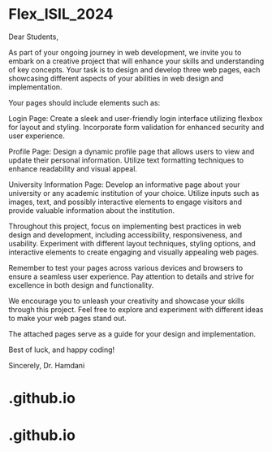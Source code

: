 # Flex_ISIL_2024

Dear Students,

As part of your ongoing journey in web development, we invite you to embark on a creative project that will enhance your skills and understanding of key concepts. Your task is to design and develop three web pages, each showcasing different aspects of your abilities in web design and implementation.

Your pages should include elements such as:

Login Page: Create a sleek and user-friendly login interface utilizing flexbox for layout and styling. Incorporate form validation for enhanced security and user experience.

Profile Page: Design a dynamic profile page that allows users to view and update their personal information. Utilize text formatting techniques to enhance readability and visual appeal.

University Information Page: Develop an informative page about your university or any academic institution of your choice. Utilize inputs such as images, text, and possibly interactive elements to engage visitors and provide valuable information about the institution.

Throughout this project, focus on implementing best practices in web design and development, including accessibility, responsiveness, and usability. Experiment with different layout techniques, styling options, and interactive elements to create engaging and visually appealing web pages.

Remember to test your pages across various devices and browsers to ensure a seamless user experience. Pay attention to details and strive for excellence in both design and functionality.

We encourage you to unleash your creativity and showcase your skills through this project. Feel free to explore and experiment with different ideas to make your web pages stand out.

The attached pages serve as a guide for your design and implementation.


Best of luck, and happy coding!

Sincerely,
Dr. Hamdani
# .github.io
# .github.io
